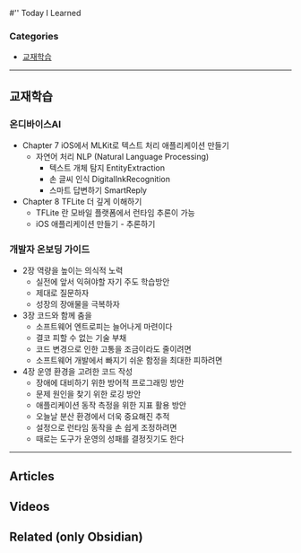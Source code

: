#'' Today I Learned

### Categories
- [교재학습](#교재학습)

---

## 교재학습
### 온디바이스AI
* Chapter 7 iOS에서 MLKit로 텍스트 처리 애플리케이션 만들기
	* 자연어 처리 NLP (Natural Language Processing) 
		* 텍스트 개체 탐지 EntityExtraction 
		* 손 글씨 인식 DigitalInkRecognition
		* 스마트 답변하기 SmartReply
* Chapter 8 TFLite 더 깊게 이해하기
	* TFLite 란 모바일 플랫폼에서 런타임 추론이 가능
	* iOS 애플리케이션 만들기 - 추론하기
### 개발자 온보딩 가이드
* 2장 역량을 높이는 의식적 노력
	* 실전에 앞서 익혀야할 자기 주도 학습방안
	* 제대로 질문하자
	* 성장의 장애물을 극복하자
* 3장 코드와 함께 춤을
	* 소프트웨어 엔트로피는 늘어나게 마련이다
	* 결코 피할 수 없는 기술 부채
	* 코드 변경으로 인한 고통을 조금이라도 줄이려면
	* 소프트웨어 개발에서 빠지기 쉬운 함정을 최대한 피하려면
* 4장 운영 환경을 고려한 코드 작성
	* 장애에 대비하기 위한 방어적 프로그래밍 방안
	* 문제 원인을 찾기 위한 로깅 방안
	* 애플리케이션 동작 측정을 위한 지표 활용 방안
	* 오늘날 분산 환경에서 더욱 중요해진 추적
	* 설정으로 런타임 동작을 손 쉽게 조정하려면
	* 때로는 도구가 운영의 성패를 결정짓기도 한다

---

## Articles

## Videos

## Related (only Obsidian)